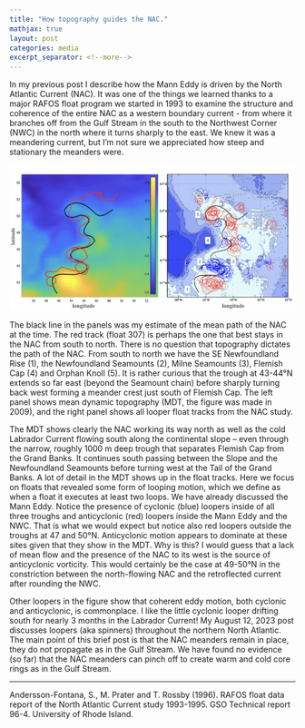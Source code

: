 ```yaml
---
title: "How topography guides the NAC."
mathjax: true
layout: post
categories: media
excerpt_separator: <!--more-->
---
```


In my previous post I describe how the Mann Eddy is driven by the North Atlantic Current (NAC). It was one of the things we learned thanks to a major RAFOS float program we started in 1993 to examine the structure and coherence of the entire NAC as a western boundary current - from where it branches off from the Gulf Stream in the south to the Northwest Corner (NWC) in the north where it turns sharply to the east. We knew it was a meandering current, but I’m not sure we appreciated how steep and stationary the meanders were. 

<!--more-->

![NAC_path.jpeg](/assets/NAC_path.jpeg)


The black line in the panels was my estimate of the mean path of the NAC at the time. The red track (float 307) is perhaps the one that best stays in the NAC from south to north. There is no question that topography dictates the path of the NAC. From south to north we have the SE Newfoundland Rise (1), the Newfoundland Seamounts (2), Milne Seamounts (3), Flemish Cap (4) and Orphan Knoll (5). It is rather curious that the trough at 43-44°N extends so far east (beyond the Seamount chain) before sharply turning back west forming a meander crest just south of Flemish Cap. The left panel shows mean dynamic topography (MDT, the figure was made in 2009), and the right panel shows all looper float tracks from the NAC study. 

The MDT shows clearly the NAC working its way north as well as the cold Labrador Current flowing south along the continental slope – even through the narrow, roughly 1000 m deep trough that separates Flemish Cap from the Grand Banks. It continues south passing between the Slope and the Newfoundland Seamounts before turning west at the Tail of the Grand Banks. A lot of detail in the MDT shows up in the float tracks. Here we focus on floats that revealed some form of looping motion, which we define as when a float it executes at least two loops. We have already discussed the Mann Eddy. Notice the presence of cyclonic (blue) loopers inside of all three troughs and anticyclonic (red) loopers inside the Mann Eddy and the NWC. That is what we would expect but notice also red loopers outside the troughs at 47 and 50°N. Anticyclonic motion appears to dominate at these sites given that they show in the MDT. Why is this? I would guess that a lack of mean flow and the presence of the NAC to its west is the source of anticyclonic vorticity. This would certainly be the case at 49-50°N in the constriction between the north-flowing NAC and the retroflected current after rounding the NWC. 

Other loopers in the figure show that coherent eddy motion, both cyclonic and anticyclonic, is commonplace. I like the little cyclonic looper drifting south for nearly 3 months in the Labrador Current! My August 12, 2023 post discusses loopers (aka spinners) throughout the northern North Atlantic. The main point of this brief post is that the NAC meanders remain in place, they do not propagate as in the Gulf Stream. We have found no evidence (so far) that the NAC meanders can pinch off to create warm and cold core rings as in the Gulf Stream. 


- - - - -
Andersson-Fontana, S., M. Prater and T. Rossby (1996). RAFOS float data report of the North Atlantic Current study 1993-1995. GSO Technical report 96-4. University of Rhode Island.
